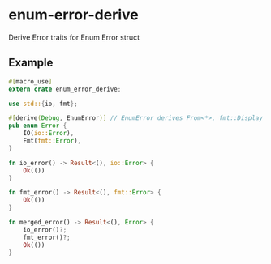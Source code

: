 enum-error-derive
==================

Derive Error traits for Enum Error struct

Example
--------

```rust
#[macro_use]
extern crate enum_error_derive;

use std::{io, fmt};

#[derive(Debug, EnumError)] // EnumError derives From<*>, fmt::Display and error::Error
pub enum Error {
    IO(io::Error),
    Fmt(fmt::Error),
}

fn io_error() -> Result<(), io::Error> {
    Ok(())
}

fn fmt_error() -> Result<(), fmt::Error> {
    Ok(())
}

fn merged_error() -> Result<(), Error> {
    io_error()?;
    fmt_error()?;
    Ok(())
}
```

